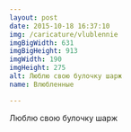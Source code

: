 ```yaml
---
layout: post
date: 2015-10-18 16:37:10
img: /caricature/vlublennie
imgBigWidth: 631
imgBigHeight: 913
imgWidth: 190
imgHeight: 275
alt: Люблю свою булочку шарж
name: Влюбленные

---
```


Люблю свою булочку шарж


